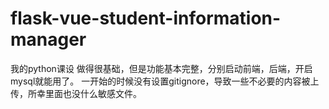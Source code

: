 # flask-vue-student-information-manager
我的python课设
做得很基础，但是功能基本完整，分别启动前端，后端，开启mysql就能用了。
一开始的时候没有设置gitignore，导致一些不必要的内容被上传，所幸里面也没什么敏感文件。
